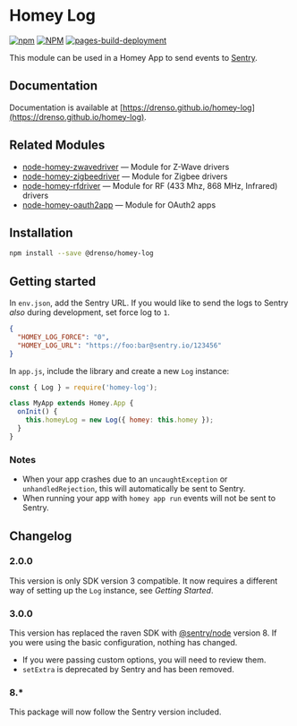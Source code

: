 # Homey Log

[![npm](https://img.shields.io/npm/v/@drenso/homey-log)](https://www.npmjs.com/package/@drenso/homey-log) [![NPM](https://github.com/Drenso/node-homey-log/actions/workflows/deploy.yml/badge.svg)](https://github.com/Drenso/node-homey-log/actions/workflows/deploy.yml) [![pages-build-deployment](https://github.com/Drenso/homey-log/actions/workflows/pages/pages-build-deployment/badge.svg?branch=master)](https://github.com/Drenso/homey-log/actions/workflows/pages/pages-build-deployment)

This module can be used in a Homey App to send events to [Sentry](http://sentry.io/).

## Documentation

Documentation is available at [https://drenso.github.io/homey-log](https://drenso.github.io/homey-log).

## Related Modules

* [node-homey-zwavedriver](https://athombv.github.io/node-homey-zwavedriver) — Module for Z-Wave drivers
* [node-homey-zigbeedriver](https://athombv.github.io/node-homey-zigbeedriver) — Module for Zigbee drivers
* [node-homey-rfdriver](https://athombv.github.io/node-homey-rfdriver) — Module for RF (433 Mhz, 868 MHz, Infrared) drivers
* [node-homey-oauth2app](https://athombv.github.io/node-homey-oauth2app) — Module for OAuth2 apps

## Installation

```bash
npm install --save @drenso/homey-log
```

## Getting started

In `env.json`, add the Sentry URL. If you would like to send the logs to Sentry *also* during development, set force log to `1`.

```json
{
  "HOMEY_LOG_FORCE": "0",
  "HOMEY_LOG_URL": "https://foo:bar@sentry.io/123456"
}
```

In `app.js`, include the library and create a new `Log` instance:

```js
const { Log } = require('homey-log');

class MyApp extends Homey.App {
  onInit() {
    this.homeyLog = new Log({ homey: this.homey });
  }
}
```

### Notes

* When your app crashes due to an `uncaughtException` or `unhandledRejection`, this will automatically be sent to Sentry.
* When running your app with `homey app run` events will not be sent to Sentry.

## Changelog

### 2.0.0

This version is only SDK version 3 compatible. It now requires a different way of setting up the `Log` instance, see _Getting Started_.

### 3.0.0

This version has replaced the raven SDK with [@sentry/node](https://docs.sentry.io/platforms/javascript/guides/node/) version 8. If you were using the basic configuration, nothing has changed.

  - If you were passing custom options, you will need to review them.
  - `setExtra` is deprecated by Sentry and has been removed.

### 8.*

This package will now follow the Sentry version included.
